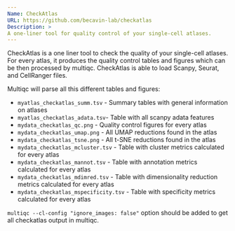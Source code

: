 ```yaml
---
Name: CheckAtlas
URL: https://github.com/becavin-lab/checkatlas
Description: >
A one-liner tool for quality control of your single-cell atlases.
---
```


CheckAtlas is a one liner tool to check the quality of your single-cell atlases. For every atlas, it produces the
quality control tables and figures which can be then processed by multiqc. CheckAtlas is able to load Scanpy, Seurat,
and CellRanger files.

Multiqc will parse all this different tables and figures:

- `myatlas_checkatlas_summ.tsv` - Summary tables with general information on atlases
- `myatlas_checkatlas_adata.tsv`- Table with all scanpy adata features
- `mydata_checkatlas_qc.png` - Quality control figures for every atlas
- `mydata_checkatlas_umap.png` - All UMAP reductions found in the atlas
- `mydata_checkatlas_tsne.png` - All t-SNE reductions found in the atlas
- `mydata_checkatlas_mcluster.tsv` - Table with cluster metrics calculated for every atlas
- `mydata_checkatlas_mannot.tsv` - Table with annotation metrics calculated for every atlas
- `mydata_checkatlas_mdimred.tsv` - Table with dimensionality reduction metrics calculated for every atlas
- `mydata_checkatlas_mspecificity.tsv` - Table with specificity metrics calculated for every atlas

`multiqc --cl-config "ignore_images: false"` option should be added to get all checkatlas output in multiqc.

